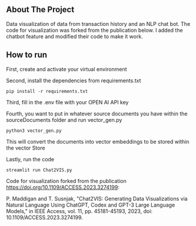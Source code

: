 ## About The Project
Data visualization of data from transaction history and an NLP chat bot. The code for visualization was forked from the publication below. I added the chatbot feature and modified their code to make it work. 

## How to run

First, create and activate your virtual environment

Second, install the dependencies from requirements.txt
```
pip install -r requirements.txt
```

Third, fill in the .env file with your OPEN AI API key

Fourth, you want to put in whatever source documents you have within the sourceDocuments folder and run vector_gen.py
```
python3 vector_gen.py
```
This will convert the documents into vector embeddings to be stored within the vector Store

Lastly, run the code
```
streamlit run Chat2VIS.py
```

Code for visualization forked from the publication https://doi.org/10.1109/ACCESS.2023.3274199:

P. Maddigan and T. Susnjak, "Chat2VIS: Generating Data Visualizations via Natural Language Using ChatGPT, Codex and GPT-3 Large Language Models," in IEEE Access, vol. 11, pp. 45181-45193, 2023, doi: 10.1109/ACCESS.2023.3274199.
